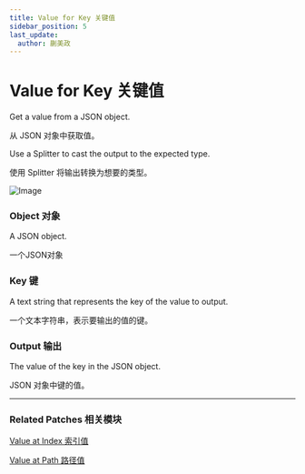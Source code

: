 ```yaml
---
title: Value for Key 关键值
sidebar_position: 5
last_update:
  author: 蒯美政
---
```


# Value for Key 关键值

Get a value from a JSON object.

从 JSON 对象中获取值。

Use a Splitter to cast the output to the expected type.

使用 Splitter 将输出转换为想要的类型。

![Image](@site/static/img/docs/Data/value-for-key.png)

### Object 对象

A JSON object.

一个JSON对象

### Key 键

A text string that represents the key of the value to output.

一个文本字符串，表示要输出的值的键。

### Output 输出

The value of the key in the JSON object.

JSON 对象中键的值。

------

### Related Patches 相关模块

[Value at Index 索引值](./Value%20at%20Index)

[Value at Path 路径值](./Value%20at%20Path)
